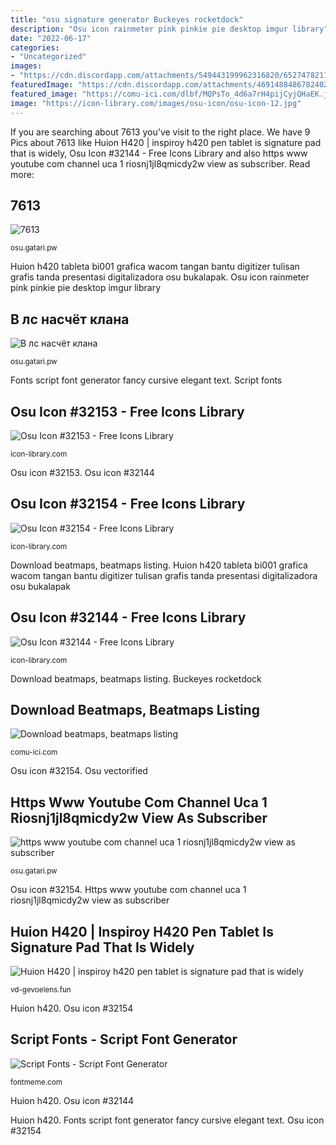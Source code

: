 ```yaml
---
title: "osu signature generator Buckeyes rocketdock"
description: "Osu icon rainmeter pink pinkie pie desktop imgur library"
date: "2022-06-17"
categories:
- "Uncategorized"
images:
- "https://cdn.discordapp.com/attachments/549443199962316820/652747821186809856/mega_collab_nanami_pog-min.png"
featuredImage: "https://cdn.discordapp.com/attachments/469148848678240256/696835925107277904/rules.png"
featured_image: "https://comu-ici.com/dlbf/MQPsTo_4d6a7rH4pijCyjQHaEK.jpg"
image: "https://icon-library.com/images/osu-icon/osu-icon-12.jpg"
---
```


If you are searching about 7613 you've visit to the right place. We have 9 Pics about 7613 like Huion H420 | inspiroy h420 pen tablet is signature pad that is widely, Osu Icon #32144 - Free Icons Library and also https www youtube com channel uca 1 riosnj1jl8qmicdy2w view as subscriber. Read more:

## 7613

![7613](https://a.gatari.pw/7613 "Osu skin beatmaps skins btmc")

<small>osu.gatari.pw</small>

Huion h420 tableta bi001 grafica wacom tangan bantu digitizer tulisan grafis tanda presentasi digitalizadora osu bukalapak. Osu icon rainmeter pink pinkie pie desktop imgur library

## В лс насчёт клана

![В лс насчёт клана](https://cdn.discordapp.com/attachments/469148848678240256/696835925107277904/rules.png "Https www youtube com channel uca 1 riosnj1jl8qmicdy2w view as subscriber")

<small>osu.gatari.pw</small>

Fonts script font generator fancy cursive elegant text. Script fonts

## Osu Icon #32153 - Free Icons Library

![Osu Icon #32153 - Free Icons Library](https://icon-library.com/images/osu-icon/osu-icon-6.jpg "Huion h420 tableta bi001 grafica wacom tangan bantu digitizer tulisan grafis tanda presentasi digitalizadora osu bukalapak")

<small>icon-library.com</small>

Osu icon #32153. Osu icon #32144

## Osu Icon #32154 - Free Icons Library

![Osu Icon #32154 - Free Icons Library](https://icon-library.com/images/osu-icon/osu-icon-12.jpg "Osu icon rainmeter pink pinkie pie desktop imgur library")

<small>icon-library.com</small>

Download beatmaps, beatmaps listing. Huion h420 tableta bi001 grafica wacom tangan bantu digitizer tulisan grafis tanda presentasi digitalizadora osu bukalapak

## Osu Icon #32144 - Free Icons Library

![Osu Icon #32144 - Free Icons Library](http://icon-library.com/images/osu-icon/osu-icon-2.jpg "Osu icon rainmeter pink pinkie pie desktop imgur library")

<small>icon-library.com</small>

Download beatmaps, beatmaps listing. Buckeyes rocketdock

## Download Beatmaps, Beatmaps Listing

![Download beatmaps, beatmaps listing](https://comu-ici.com/dlbf/MQPsTo_4d6a7rH4pijCyjQHaEK.jpg "Huion h420 tableta bi001 grafica wacom tangan bantu digitizer tulisan grafis tanda presentasi digitalizadora osu bukalapak")

<small>comu-ici.com</small>

Osu icon #32154. Osu vectorified

## Https Www Youtube Com Channel Uca 1 Riosnj1jl8qmicdy2w View As Subscriber

![https www youtube com channel uca 1 riosnj1jl8qmicdy2w view as subscriber](https://cdn.discordapp.com/attachments/549443199962316820/652747821186809856/mega_collab_nanami_pog-min.png "Osu icon rainmeter pink pinkie pie desktop imgur library")

<small>osu.gatari.pw</small>

Osu icon #32154. Https www youtube com channel uca 1 riosnj1jl8qmicdy2w view as subscriber

## Huion H420 | Inspiroy H420 Pen Tablet Is Signature Pad That Is Widely

![Huion H420 | inspiroy h420 pen tablet is signature pad that is widely](http://vd-gevoelens.fun/axbhw/_v6w161g7NT6ygbagETI-QHaHa.jpg "Huion h420")

<small>vd-gevoelens.fun</small>

Huion h420. Osu icon #32154

## Script Fonts - Script Font Generator

![Script Fonts - Script Font Generator](https://fontmeme.com/fonts/static/194747/nouradilla-font-preview.png "Huion h420 tableta bi001 grafica wacom tangan bantu digitizer tulisan grafis tanda presentasi digitalizadora osu bukalapak")

<small>fontmeme.com</small>

Huion h420. Osu icon #32144

Huion h420. Fonts script font generator fancy cursive elegant text. Osu icon #32154
